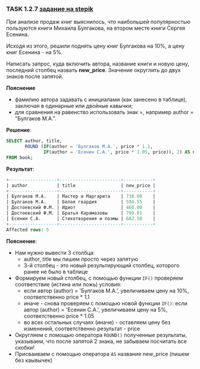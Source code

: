 ### TASK 1.2.7 [задание на stepik](https://stepik.org/lesson/297509/step/7?unit=279269)
При анализе продаж книг выяснилось, что наибольшей популярностью пользуются книги Михаила Булгакова, на втором месте книги Сергея Есенина. 

Исходя из этого, решили поднять цену книг Булгакова на 10%, а цену книг Есенина - на 5%. 

Написать запрос, куда включить автора, название книги и новую цену, последний столбец назвать **new_price**. Значение округлить до двух знаков после запятой.

**Пояснение**
- фамилию автора задавать с инициалами (как занесено в таблице), заключая в одинарные или двойные кавычки;
- для сравнения на равенство использовать знак =, например author = "Булгаков М.А.".

**Решение**:

```SQL
SELECT author, title,                                                            /*выбрать author, title*/
       ROUND (IF(author = 'Булгаков М.А.', price * 1.1,                          /*округлить результат функции IF(), результат вывести в новый столбец как new_price*/
              IF(author = 'Есенин С.А.', price * 1.05, price)), 2) AS new_price
FROM book;                                                                       /*из таблицы book*/
```

**Результат**:

```SQL
+------------------+-----------------------+-----------+
| author           | title                 | new_price |
+------------------+-----------------------+-----------+
| Булгаков М.А.    | Мастер и Маргарита    | 738.09    |
| Булгаков М.А.    | Белая гвардия         | 594.55    |
| Достоевский Ф.М. | Идиот                 | 460.00    |
| Достоевский Ф.М. | Братья Карамазовы     | 799.01    |
| Есенин С.А.      | Стихотворения и поэмы | 682.50    |
+------------------+-----------------------+-----------+
Affected rows: 5
```

**Пояснение**:
- Нам нужно вывести 3 столбца:
  * author, title мы пишем просто через запятую
  * 3-й столбец - это новый результирующий столбец, которого ранее не было в таблице
- Формируем новый столбец, с помощью функции ```IF()``` проверяем соответствие (истина или ложь) условия:
  * если автор (author) = 'Булгаков М.А.', увеличиваем цену на 10%, соответственно price * 1.1
  * иначе - снова проверяем с помощью новой функции ```IF()```: если автор (author) = 'Есенин С.А.', увеличиваем цену на 5%, соответственно price * 1.05
  * во всех остальных случаях (иначе) - оставляем цену без изменений, соответственно результат - price
- Округляем с помощью оператора ```ROUND()``` полученные результаты, указываем, что после запятой 2 знака, не забываем посчитать все скобки!
- Присваиваем с помощью оператора ```AS``` название new_price (пишем без каывычек)
